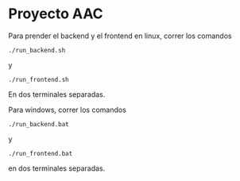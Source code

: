 # Proyecto AAC

Para prender el backend y el frontend en linux, correr los comandos
```
./run_backend.sh
```
y
```
./run_frontend.sh
```
En dos terminales separadas.

Para windows, correr los comandos
```
./run_backend.bat
```
y
```
./run_frontend.bat
```
en dos terminales separadas.
